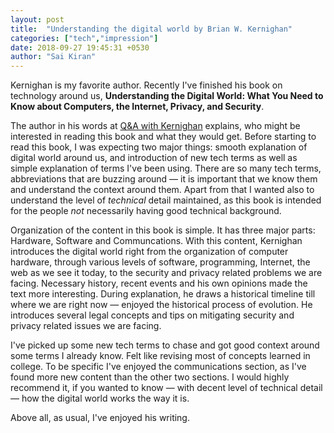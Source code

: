 ```yaml
---
layout: post
title:  "Understanding the digital world by Brian W. Kernighan"
categories: ["tech","impression"]
date: 2018-09-27 19:45:31 +0530
author: "Sai Kiran"
---
```


Kernighan is my favorite author.
Recently I've finished his book on technology around us,
**Understanding the Digital World: What You Need to Know about Computers, the Internet, Privacy, and Security**.


The author in his words at [Q&A with Kernighan][Q&A with Kernighan] explains,
who might be interested in reading this book and what they would get.
Before starting to read this book, I was expecting two major things:
smooth explanation of digital world around us, and introduction of new tech terms
as well as simple explanation of terms I've been using.
There are so many tech terms, abbreviations that are buzzing around &mdash;
it is important that we know them and understand the context around them.
Apart from that I wanted also to understand the level of *technical* detail maintained,
as this book is intended for the people *not* necessarily having good
technical background.



Organization of the content in this book is simple.
It has three major parts: Hardware, Software and Communcations.
With this content, Kernighan introduces the digital world right
from the organization of computer hardware,
through various levels of software,
programming, Internet, the web as we see it today,
to the security and privacy related problems we are facing.
Necessary history, recent events and his own opinions made the text more interesting.
During explanation, he draws a historical timeline till where we are right now &mdash;
enjoyed the historical process of evolution.
He introduces several legal concepts and tips on mitigating security and
privacy related issues we are facing.


I've picked up some new tech terms to chase and got good context around some terms I already know.
Felt like revising most of concepts learned in college. To be specific I've enjoyed
the communications section, as I've found more new content than the other two sections.
I would highly recommend it,
if you wanted to know &mdash; with decent level of technical detail &mdash;
how the digital world works the way it is.

Above all, as usual, I've enjoyed his writing.




[Q&A with Kernighan]:https://press.princeton.edu/interviews/qa-10951